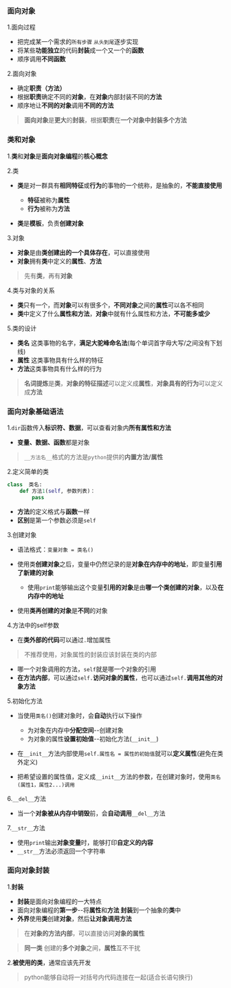 ### 面向对象

1.面向过程

- 把完成某一个需求的`所有步骤` `从头到尾`逐步实现
- 将某些**功能独立**的代码**封装**成一个又一个的**函数**
- 顺序调用**不同函数**

2.面向对象

- 确定**职责（方法）**
- 根据**职责**确定不同的**对象**，在**对象**内部封装不同的**方法**
- 顺序地让**不同的对象**调用**不同的方法**

> **面向对象**是**更大**的**封装**，根据**职责**在**一个对象中封装多个方法**

 

### 类和对象

1.**类**和**对象**是**面向对象编程**的**核心概念**

2.类

- **类**是对一群具有**相同特征**或**行为**的事物的一个统称，是抽象的，**不能直接使用**
  - **特征**被称为**属性**
  - **行为**被称为**方法**

- **类**是**模板**，负责**创建对象**

3.对象

- **对象**是由**类创建出的一个具体存在**，可以直接使用
- **对象**拥有**类**中定义的**属性**、**方法**

> 先有**类**，再有**对象**

4.类与对象的关系

- **类**只有一个，而**对象**可以有很多个，**不同对象**之间的**属性**可以各不相同
- **类**中定义了什么**属性和方法**，**对象**中就有什么属性和方法，**不可能多或少**

5.类的设计

- **类名** 这类事物的名字，**满足大驼峰命名法**(每个单词首字母大写/之间没有下划线)
- **属性** 这类事物具有什么样的特征
- **方法**这类事物具有什么样的行为

> **名词提炼**是**类**，**对象的特征描述**可以定义成**属性**，**对象具有的行为**可以定义成**方法**



### 面向对象基础语法

1.`dir`函数传入**标识符、数据**，可以查看对象内**所有属性和方法**

- **变量、数据、函数**都是对象

> `__方法名__`格式的方法是`python`提供的**内置方法/属性** 

2.定义简单的类

```python
class  类名:
    def 方法1(self, 参数列表)：
    	pass  
```

- **方法**的定义格式与**函数**一样
- **区别**是第一个参数必须是`self`

3.创建对象

- 语法格式：`变量对象 = 类名()`
- 使用类**创建对象**之后，变量中仍然记录的是**对象在内存中的地址**，即变量**引用了新建的对象**
  - 使用`print`能够输出这个变量**引用的对象**是由**哪一个类创建的对象**，以及**在内存中的地址**

- 使用**类再创建的对象**是**不同**的对象

4.方法中的self参数

- 在**类外部的代码**可以通过`.`增加属性

> 不推荐使用，对象属性的封装应该封装在类的内部

- 哪一个对象调用的方法，`self`就是哪一个对象的引用
- **在方法内部**，可以通过`self.`**访问对象的属性**，也可以通过`self.`**调用其他的对象方法**

5.初始化方法

- 当使用`类名()`创建对象时，会**自动**执行以下操作
  - 为对象在内存中**分配空间**--创建对象
  - 为对象的属性**设置初始值**--初始化方法(`__init__`)

- 在`__init__`方法内部使用`self.属性名 = 属性的初始值`就可以**定义属性**(避免在类外定义)
- 把希望设置的属性值，定义成`__init__`方法的参数，在创建对象时，使用`类名(属性1，属性2...)调用`

6.`__del__`方法

- 当一个**对象被从内存中销毁**前，会**自动调用**`__del__`方法

7.`__str__`方法

- 使用`print`输出**对象变量**时，能够打印**自定义的内容**
- `__str__`方法必须返回一个字符串

### 面向对象封装

1.**封装**

- **封装**是面向对象编程的一大特点
- 面向对象编程的**第一步**--将**属性**和**方法 封装**到一个抽象的**类**中
- **外界**使用**类**创建**对象**，然后**让对象调用方法**

> 在**对象的方法内部**，可以直接访问**对象的属性**

> **同一类** 创建的**多个对象**之间，**属性**互不干扰

2.**被使用的类**，通常应该先开发

> python能够自动将一对括号内代码连接在一起(适合长语句换行)
